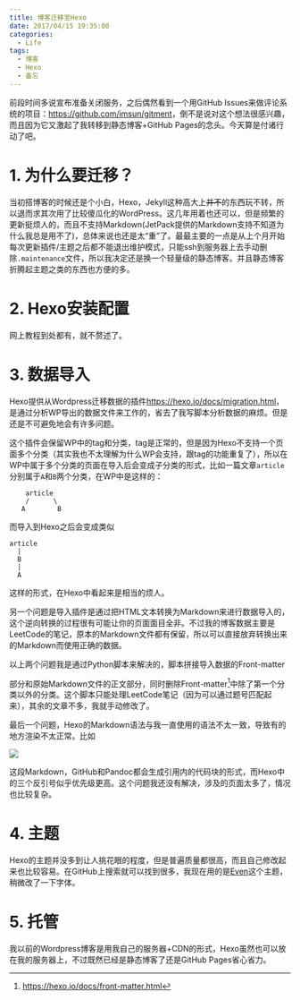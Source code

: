 ```yaml
---
title: 博客迁移至Hexo
date: 2017/04/15 19:35:00
categories:
  - Life
tags:
  - 博客
  - Hexo
  - 备忘
---
```


前段时间多说宣布准备关闭服务，之后偶然看到一个用GitHub Issues来做评论系统的项目：<https://github.com/imsun/gitment>，倒不是说对这个想法很感兴趣，而且因为它又激起了我转移到静态博客+GitHub Pages的念头。今天算是付诸行动了吧。

<!-- more -->

# 1. 为什么要迁移？

当初搭博客的时候还是个小白，Hexo，Jekyll这种高大上~~并不~~的东西玩不转，所以退而求其次用了比较傻瓜化的WordPress。这几年用着也还可以，但是频繁的更新挺烦人的，而且不支持Markdown(JetPack提供的Markdown支持不知道为什么我总是用不了)，总体来说也还是太“重”了。最最主要的一点是从上个月开始每次更新插件/主题之后都不能退出维护模式，只能ssh到服务器上去手动删除`.maintenance`文件，所以我决定还是换一个轻量级的静态博客。并且静态博客折腾起主题之类的东西也方便的多。

# 2. Hexo安装配置

网上教程到处都有，就不赘述了。

# 3. 数据导入

Hexo提供从Wordpress迁移数据的插件<https://hexo.io/docs/migration.html>，是通过分析WP导出的数据文件来工作的，省去了我写脚本分析数据的麻烦。但是还是不可避免地会有许多问题。

这个插件会保留WP中的tag和分类，tag是正常的，但是因为Hexo不支持一个页面多个分类（其实我也不太理解为什么WP会支持，跟tag的功能重复了），所以在WP中属于多个分类的页面在导入后会变成子分类的形式，比如一篇文章`article`分别属于`A`和`B`两个分类，在WP中是这样的：

```
    article
    /      \
   A        B
```

而导入到Hexo之后会变成类似

```
article
  |
  B
  |
  A
```

这样的形式，在Hexo中看起来是相当的烦人。

另一个问题是导入插件是通过把HTML文本转换为Markdown来进行数据导入的，这个逆向转换的过程很有可能让你的页面面目全非。不过我的博客数据主要是LeetCode的笔记，原本的Markdown文件都有保留，所以可以直接放弃转换出来的Markdown而使用正确的数据。

以上两个问题我是通过Python脚本来解决的，脚本拼接导入数据的Front-matter

部分和原始Markdown文件的正文部分，同时删除Front-matter[^关于Front-matter]中除了第一个分类以外的分类。这个脚本只能处理LeetCode笔记（因为可以通过题号匹配起来），其余的文章不多，我就手动修改了。

最后一个问题，Hexo的Markdown语法与我一直使用的语法不太一致，导致有的地方渲染不太正常。比如

![](/image/post/Screenshot%20from%202017-04-15%2020-45-51.png)

这段Markdown，GitHub和Pandoc都会生成引用内的代码块的形式，而Hexo中的三个反引号似乎优先级更高。这个问题我还没有解决，涉及的页面太多了，情况也比较复杂。

# 4. 主题

Hexo的主题并没多到让人挑花眼的程度，但是普遍质量都很高，而且自己修改起来也比较容易。在GitHub上搜索就可以找到很多，我现在用的是[Even](https://github.com/ahonn/hexo-theme-even)这个主题，稍微改了一下字体。

# 5. 托管

我以前的Wordpress博客是用我自己的服务器+CDN的形式，Hexo虽然也可以放在我的服务器上，不过既然已经是静态博客了还是GitHub Pages省心省力。

[^关于Front-matter]: https://hexo.io/docs/front-matter.html
